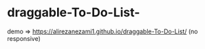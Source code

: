 # draggable-To-Do-List-


demo => https://alirezanezami1.github.io/draggable-To-Do-List/
(no responsive)
